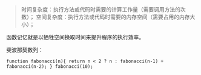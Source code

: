 >   时间复杂度：执行方法或代码时需要的计算工作量（需要调用方法的次数）；
>   空间复杂度：执行方法或代码时需要的内存空间（需要占用的内存大小）；

函数记忆就是以牺牲空间换取时间来提升程序的执行效率。

斐波那契数列：

``function fabonacci(n){
    return n < 2 ? n : fabonacci(n-1) + fabonacci(n-2);
}
fabonacci(10);
``